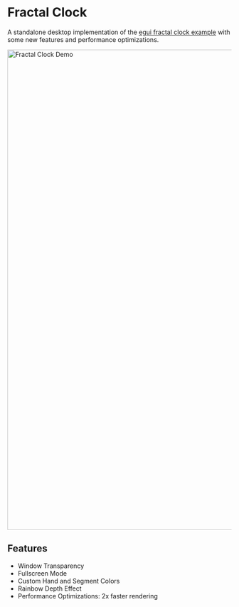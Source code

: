 # Fractal Clock

A standalone desktop implementation of the [egui fractal clock example](https://github.com/emilk/egui/blob/main/crates/egui_demo_app/src/apps/fractal_clock.rs) with some new features and performance optimizations.

<img width="1918" height="1080" alt="Fractal Clock Demo" src="https://github.com/user-attachments/assets/96017239-8809-45e9-b996-c2b0dda2b13f" />


## Features
- Window Transparency
- Fullscreen Mode
- Custom Hand and Segment Colors
- Rainbow Depth Effect
- Performance Optimizations: 2x faster rendering
